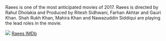 Raees is one of the most anticipated movies of 2017. Raees is directed by Rahul Dholakia and Produced by Ritesh Sidhwani, Farhan Akhtar and Gauri Khan.
Shah Rukh Khan, Mahira Khan and Nawazuddin Siddiqui are playing the lead roles in the movie.

<img src="https://raees.xyz/wp-content/uploads/sites/3/2017/01/raees4-696x886.jpg">
<a href="https://raees.xyz/2017/01/10/imdb/">Raees IMDb</a>
